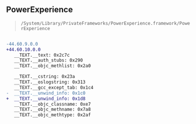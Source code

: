 ## PowerExperience

> `/System/Library/PrivateFrameworks/PowerExperience.framework/PowerExperience`

```diff

-44.60.9.0.0
+44.60.10.0.0
   __TEXT.__text: 0x2c7c
   __TEXT.__auth_stubs: 0x290
   __TEXT.__objc_methlist: 0x2a0

   __TEXT.__cstring: 0x23a
   __TEXT.__oslogstring: 0x313
   __TEXT.__gcc_except_tab: 0x1c4
-  __TEXT.__unwind_info: 0x1c0
+  __TEXT.__unwind_info: 0x1d8
   __TEXT.__objc_classname: 0xe7
   __TEXT.__objc_methname: 0x7a8
   __TEXT.__objc_methtype: 0x2af

```

